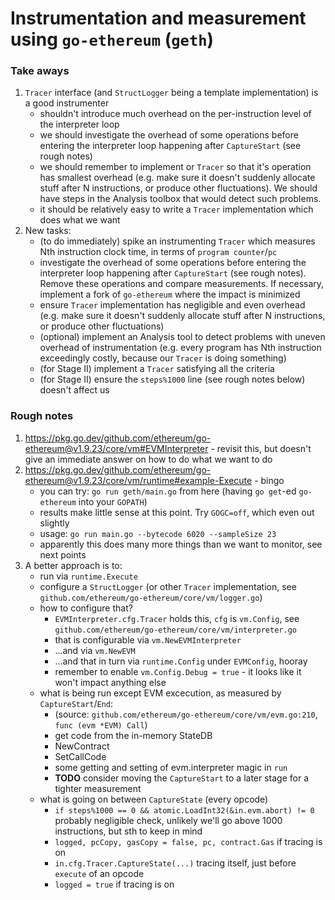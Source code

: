 # Instrumentation and measurement using `go-ethereum` (`geth`)

### Take aways

1. `Tracer` interface (and `StructLogger` being a template implementation) is a good instrumenter
    - shouldn't introduce much overhead on the per-instruction level of the interpreter loop
    - we should investigate the overhead of some operations before entering the interpreter loop happening after `CaptureStart` (see rough notes)
    - we should remember to implement or `Tracer` so that it's operation has smallest overhead (e.g. make sure it doesn't suddenly allocate stuff after N instructions, or produce other fluctuations). We should have steps in the Analysis toolbox that would detect such problems.
    - it should be relatively easy to write a `Tracer` implementation which does what we want
2. New tasks:
    - (to do immediately) spike an instrumenting `Tracer` which measures Nth instruction clock time, in terms of `program counter`/`pc`
    - investigate the overhead of some operations before entering the interpreter loop happening after `CaptureStart` (see rough notes). Remove these operations and compare measurements. If necessary, implement a fork of `go-ethereum` where the impact is minimized
    - ensure `Tracer` implementation has negligible and even overhead (e.g. make sure it doesn't suddenly allocate stuff after N instructions, or produce other fluctuations)
    - (optional) implement an Analysis tool to detect problems with uneven overhead of instrumentation (e.g. every program has Nth instruction exceedingly costly, because our `Tracer` is doing something)
    - (for Stage II) implement a `Tracer` satisfying all the criteria
    - (for Stage II) ensure the `steps%1000` line (see rough notes below) doesn't affect us


### Rough notes


1. https://pkg.go.dev/github.com/ethereum/go-ethereum@v1.9.23/core/vm#EVMInterpreter - revisit this, but doesn't give an immediate answer on how to do what we want to do
2. https://pkg.go.dev/github.com/ethereum/go-ethereum@v1.9.23/core/vm/runtime#example-Execute - bingo
    - you can try: `go run geth/main.go` from here (having `go get`-ed `go-ethereum` into your `GOPATH`)
    - results make little sense at this point. Try `GOGC=off`, which even out slightly
    - usage: `go run main.go --bytecode 6020 --sampleSize 23`
    - apparently this does many more things than we want to monitor, see next points
3. A better approach is to:
    - run via `runtime.Execute`
    - configure a `StructLogger` (or other `Tracer` implementation, see `github.com/ethereum/go-ethereum/core/vm/logger.go`)
    - how to configure that?
        - `EVMInterpreter.cfg.Tracer` holds this, `cfg` is `vm.Config`, see `github.com/ethereum/go-ethereum/core/vm/interpreter.go`
        - that is configurable via `vm.NewEVMInterpreter`
        - ...and via `vm.NewEVM`
        - ...and that in turn via `runtime.Config` under `EVMConfig`, hooray
        - remember to enable `vm.Config.Debug = true` - it looks like it won't impact anything else
    - what is being run except EVM excecution, as measured by `CaptureStart`/`End`:
        - (source: `github.com/ethereum/go-ethereum/core/vm/evm.go:210`, `func (evm *EVM) Call`)
        - get code from the in-memory StateDB
        - NewContract
        - SetCallCode
        - some getting and setting of evm.interpreter magic in `run`
        - **TODO** consider moving the `CaptureStart` to a later stage for a tighter measurement
    - what is going on between `CaptureState` (every opcode)
        - `if steps%1000 == 0 && atomic.LoadInt32(&in.evm.abort) != 0` probably negligible check, unlikely we'll go above 1000 instructions, but sth to keep in mind
        - `logged, pcCopy, gasCopy = false, pc, contract.Gas` if tracing is on
        - `in.cfg.Tracer.CaptureState(...)` tracing itself, just before `execute` of an opcode
        - `logged = true` if tracing is on
